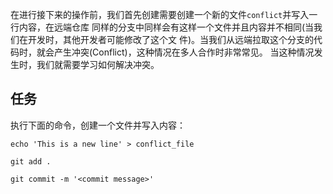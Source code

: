 在进行接下来的操作前，我们首先创建需要创建一个新的文件`conflict`并写入一行内容，在远端仓库
同样的分支中同样会有这样一个文件并且内容并不相同(当我们在开发时，其他开发者可能修改了这个文
件)。当我们从远端拉取这个分支的代码时，就会产生冲突(Conflict)，这种情况在多人合作时非常常见。
当这种情况发生时，我们就需要学习如何解决冲突。

## 任务

执行下面的命令，创建一个文件并写入内容：

`echo 'This is a new line' > conflict_file`

`git add .`

`git commit -m '<commit message>'`
